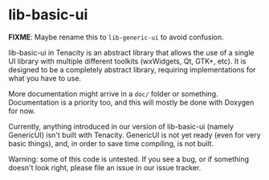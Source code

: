 # lib-basic-ui

**FIXME**: Maybe rename this to `lib-generic-ui` to avoid confusion.

lib-basic-ui in Tenacity is an abstract library that allows the use of a
single UI library with multiple different toolkits (wxWidgets, Qt, GTK+, etc).
It is designed to be a completely abstract library, requiring implementations
for what you have to use.

More documentation might arrive in a `doc/` folder or something. Documentation
is a priority too, and this will mostly be done with Doxygen for now.

Currently, anything introduced in our version of lib-basic-ui (namely GenericUI)
isn't built with Tenacity. GenericUI is not yet ready (even for very basic
things), and, in order to save time compiling, is not built.

Warning: some of this code is untested. If you see a bug, or if something
doesn't look right, please file an issue in our issue tracker.
